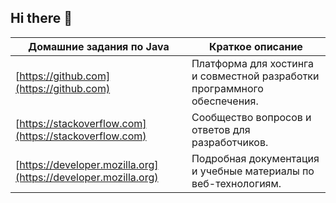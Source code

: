 ## Hi there 👋

| Домашние задания по Java                                              | Краткое описание                                                      |
|---------------------------------------------------------------|-----------------------------------------------------------------------|
| [https://github.com](https://github.com)                      | Платформа для хостинга и совместной разработки программного обеспечения. |
| [https://stackoverflow.com](https://stackoverflow.com)        | Сообщество вопросов и ответов для разработчиков.                      |
| [https://developer.mozilla.org](https://developer.mozilla.org)  | Подробная документация и учебные материалы по веб-технологиям.         |
